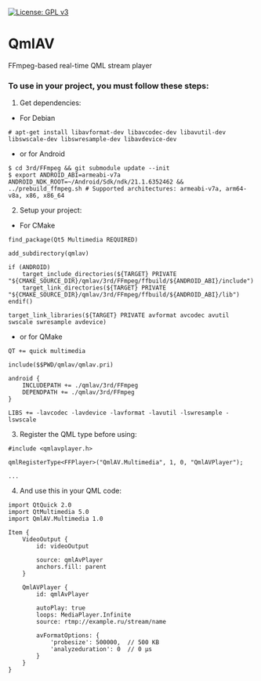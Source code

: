 [![License: GPL v3](https://img.shields.io/badge/License-GPLv3-blue.svg)](https://www.gnu.org/licenses/gpl-3.0)

# QmlAV
FFmpeg-based real-time QML stream player

### To use in your project, you must follow these steps:

1. Get dependencies:

* For Debian

```
# apt-get install libavformat-dev libavcodec-dev libavutil-dev libswscale-dev libswresample-dev libavdevice-dev
```

* or for Android

```
$ cd 3rd/FFmpeg && git submodule update --init
$ export ANDROID_ABI=armeabi-v7a ANDROID_NDK_ROOT=~/Android/Sdk/ndk/21.1.6352462 && ../prebuild_ffmpeg.sh # Supported architectures: armeabi-v7a, arm64-v8a, x86, x86_64
```

2. Setup your project:

* For CMake

```
find_package(Qt5 Multimedia REQUIRED)

add_subdirectory(qmlav)

if (ANDROID)
    target_include_directories(${TARGET} PRIVATE "${CMAKE_SOURCE_DIR}/qmlav/3rd/FFmpeg/ffbuild/${ANDROID_ABI}/include")
    target_link_directories(${TARGET} PRIVATE "${CMAKE_SOURCE_DIR}/qmlav/3rd/FFmpeg/ffbuild/${ANDROID_ABI}/lib")
endif()

target_link_libraries(${TARGET} PRIVATE avformat avcodec avutil swscale swresample avdevice)
```

* or for QMake

```
QT += quick multimedia

include($$PWD/qmlav/qmlav.pri)

android {
    INCLUDEPATH += ./qmlav/3rd/FFmpeg
    DEPENDPATH += ./qmlav/3rd/FFmpeg
}

LIBS += -lavcodec -lavdevice -lavformat -lavutil -lswresample -lswscale
```

3. Register the QML type before using:

```
#include <qmlavplayer.h>

qmlRegisterType<FFPlayer>("QmlAV.Multimedia", 1, 0, "QmlAVPlayer");

...
```

4. And use this in your QML code:

```
import QtQuick 2.0
import QtMultimedia 5.0
import QmlAV.Multimedia 1.0

Item {
    VideoOutput {
        id: videoOutput

        source: qmlAvPlayer
        anchors.fill: parent
    }

    QmlAVPlayer {
        id: qmlAvPlayer

        autoPlay: true
        loops: MediaPlayer.Infinite
        source: rtmp://example.ru/stream/name

        avFormatOptions: {
            'probesize': 500000,  // 500 KB
            'analyzeduration': 0  // 0 µs
        }
    }
}
```
